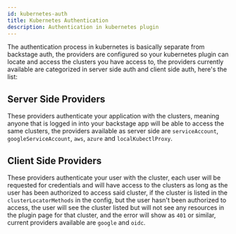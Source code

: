 ```yaml
---
id: kubernetes-auth
title: Kubernetes Authentication
description: Authentication in kubernetes plugin
---
```


The authentication process in kubernetes is basically separate from backstage auth, the
providers are configured so your kubernetes plugin can locate and access the clusters you
have access to, the providers currently available are categorized in server side auth and
client side auth, here's the list:

## Server Side Providers

These providers authenticate your application with the clusters, meaning anyone that is
logged in into your backstage app will be able to access the same clusters, the providers
available as server side are `serviceAccount`, `googleServiceAccount`, `aws`, `azure`
and `localKubectlProxy`.

## Client Side Providers

These providers authenticate your user with the cluster, each user will be requested for
credentials and will have access to the clusters as long as the user has been authorized
to access said cluster, if the cluster is listed in the `clusterLocatorMethods` in the
config, but the user hasn't been authorized to access, the user will see the cluster
listed but will not see any resources in the plugin page for that cluster, and the error
will show as `401` or similar, current providers available are `google` and `oidc`.
